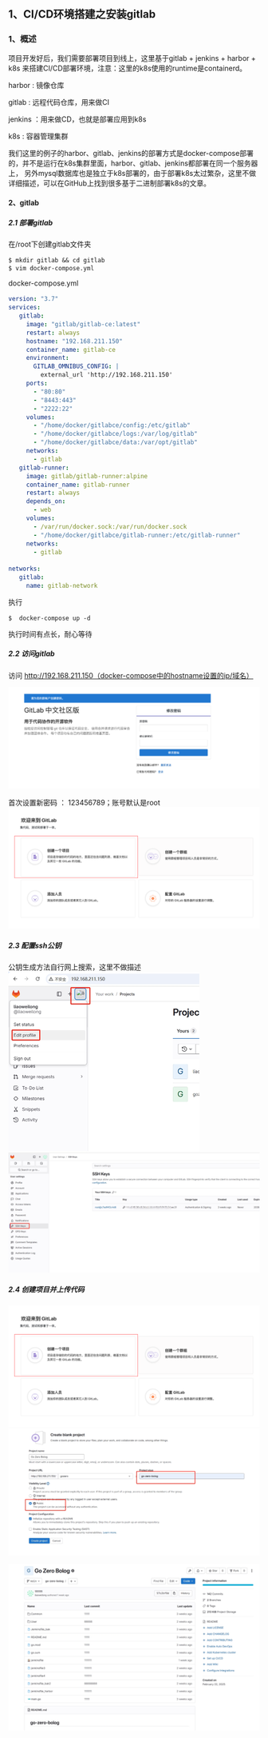 ## 	1、CI/CD环境搭建之安装gitlab

### 1、概述

项目开发好后，我们需要部署项目到线上，这里基于gitlab + jenkins + harbor + k8s 来搭建CI/CD部署环境，注意：这里的k8s使用的runtime是containerd。

harbor : 镜像仓库

gitlab : 远程代码仓库，用来做CI

jenkins ：用来做CD，也就是部署应用到k8s

k8s : 容器管理集群

我们这里的例子的harbor、gitlab、jenkins的部署方式是docker-compose部署的，并不是运行在k8s集群里面，harbor、gitlab、jenkins都部署在同一个服务器上，
另外mysql数据库也是独立于k8s部署的，由于部署k8s太过繁杂，这里不做详细描述，可以在GitHub上找到很多基于二进制部署k8s的文章。


#### 2、gitlab

##### 2.1 部署gitlab

在/root下创建gitlab文件夹

```shell
$ mkdir gitlab && cd gitlab
$ vim docker-compose.yml
```

docker-compose.yml

```yaml
version: "3.7"
services:
   gitlab:
     image: "gitlab/gitlab-ce:latest"
     restart: always
     hostname: "192.168.211.150"
     container_name: gitlab-ce
     environment:
       GITLAB_OMNIBUS_CONFIG: |
         external_url 'http://192.168.211.150'
     ports:
       - "80:80"
       - "8443:443"
       - "2222:22"
     volumes:
       - "/home/docker/gitlabce/config:/etc/gitlab"
       - "/home/docker/gitlabce/logs:/var/log/gitlab"
       - "/home/docker/gitlabce/data:/var/opt/gitlab"
     networks:
       - gitlab
   gitlab-runner:
     image: gitlab/gitlab-runner:alpine
     container_name: gitlab-runner
     restart: always
     depends_on:
       - web
     volumes:
       - /var/run/docker.sock:/var/run/docker.sock
       - "/home/docker/gitlabce/gitlab-runner:/etc/gitlab-runner"
     networks:
       - gitlab

networks:
   gitlab:
     name: gitlab-network
```

执行

```shell
$  docker-compose up -d
```
执行时间有点长，耐心等待

##### 2.2 访问gitlab

访问 http://192.168.211.150（docker-compose中的hostname设置的ip/域名）

<img src="./images/gitlab/gitlab-01.png" alt="gitlab-01.png" style="zoom:50%;" />

首次设置新密码  ： 123456789；账号默认是root
<img src="./images/gitlab/gitlab-02.png" alt="gitlab-02.png" style="zoom:50%;" />

##### 2.3 配置ssh公钥
公钥生成方法自行网上搜索，这里不做描述
<img src="./images/gitlab/gitlab-06.png" alt="gitlab-06.png" style="zoom:50%;" />
<img src="./images/gitlab/gitlab-07.png" alt="gitlab-07.png" style="zoom:50%;" />

##### 2.4 创建项目并上传代码

<img src="./images/gitlab/gitlab-03.png" alt="gitlab-03.png" style="zoom:50%;" />

<img src="./images/gitlab/gitlab-04.png" alt="gitlab-04" style="zoom:50%;" />

![gitlab-05.png](./images/gitlab/gitlab-05.png)










​	























